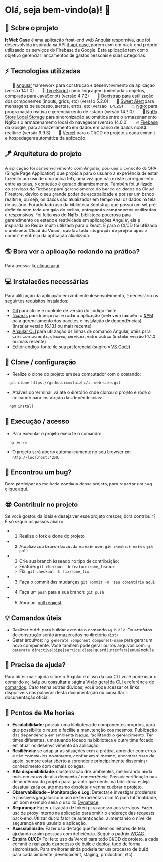 # Olá, seja bem-vindo(a)! 👋

## 🏡 Sobre o projeto

**It Web Case** é uma aplicação front-end web Angular responsiva, que foi desenvolvida inspirada na API [it-api-case](https://github.com/adelbs/it-api-case), porém com um back-end próprio utilizando os serviços do Firebase da Google. Esta aplicação tem como objetivo gerenciar lançamentos de gastos pessoais e suas categorias.

## ⚡ Tecnologias utilizadas

&nbsp;&nbsp;&nbsp;&nbsp;&nbsp;&nbsp;🚀 [Angular](http://angular.io) framework para construção e desenvolvimento da aplicação (versão 14.1.0)
&nbsp;&nbsp;&nbsp;&nbsp;&nbsp;&nbsp;🤖 [TypeScript](https://www.typescriptlang.org) como linguagem (orientada a objetos, compilada para [JavaScript](https://developer.mozilla.org/pt-BR/docs/Web/JavaScript)) (versão 4.7.2)
&nbsp;&nbsp;&nbsp;&nbsp;&nbsp;&nbsp;🎨 [Bootstrap](https://getbootstrap.com) para estilização dos componentes (inputs, grids, etc) (versão 5.2.0)
&nbsp;&nbsp;&nbsp;&nbsp;&nbsp;&nbsp;📢 [Sweet Alert](https://sweetalert2.github.io/) para mensagens de sucesso, alertas, erros, etc (versão 11.4.29)
&nbsp;&nbsp;&nbsp;&nbsp;&nbsp;&nbsp;💥 [NgRx](https://ngrx.io) para programação reativa e gerenciamento de estado (versão 14.2.0)
&nbsp;&nbsp;&nbsp;&nbsp;&nbsp;&nbsp;🎯 [NgRx Store Local Storage](https://www.npmjs.com/package/ngrx-store-localstorage) para sincronização automática entre o armazenamento NgRx e o armazenamento local do navegador (versão 14.0.0)
&nbsp;&nbsp;&nbsp;&nbsp;&nbsp;&nbsp;🔥 [Firebase](https://ngrx.io) da Google, para armazenamento em dados em banco de dados noSQL realtime (versão 9.9.3)
&nbsp;&nbsp;&nbsp;&nbsp;&nbsp;&nbsp;💼 [Vercel](https://vercel.com/) para o CI/CD do projeto a cada commit e hospedagem automática da aplicação.

## 🪁 Arquitetura do projeto

A aplicação foi densenvolvimento com Angular, pois usa o conecito de SPA (Single Page Application) que propicia para o usuário a experiência de estar fazendo um uso de uma única tela, uma vez que não existe carregamento entre as telas, o conteúdo é gerado dinamicamente.
Também foi utilizado os serviços do Firebase para gerenciamento do banco de dados da Cloud Firestore, devido o seu grande poder de escabalidade e por ser um banco realtime, ou seja, os dados são atualizados em tempo real os dados na tela do usuário.
Foi adodado uso da biblioteca Bootstrap que possui um set pré-definido com todo um guia de estilos, entregando componentes estilizados e responsivos.
Foi feito uso dd NgRx, biblioteca poderosa para gerencimento de estado e reatividade em aplicações Angular, ela é inspirada no Redux muito utilizado para o React.
E para o CI/CD foi utilizado o ambiente Cloud da Vercel, que faz toda integração do projeto após o commit e entrega da aplicação atualizada.

## 🌎 Bora ver a aplicação rodando na prática?

Para acessa-lá, <a href="https://it-web-case.vercel.app">clique aqui</a>.

## 💻 Instalações necessárias

Para utilização da aplicação em ambiente desenvolvimento, é necessário os seguintes requisitos instalados:

- [Git](https://git-scm.com) para clone e controle de versão do código-fonte
- [Node.js](https://nodejs.org) para interpretar e rodar a aplicação (nele vem também o [NPM](https://www.npmjs.com) para gerenciamento dos pacotes e instalação de dependências) (instalar versão 16.13.1 ou mais recente)
- [Angular CLI](https://angular.io/cli) para utilização de linhas de comando Angular, utéis para criar components, classes, services, entre outros (instalar versão 14.1.3 ou mais recente)
- Editor código-fonte de sua preferencial (sugiro o [VS Code](https://code.visualstudio.com))

## 🔧 Clone / configuração

- Realize o clone do projeto em seu computador com o comando:

```bash
  git clone https://github.com/luizhc/it-web-case.git
```

- Atráves do terminal, vá até o diretório onde clonou o projeto e rode o comando para instalação das depêndencias:

```bash
  npm install
```

## 🔌 Execução / acesso

- Para executar o projeto execute o comando:

```bash
  ng serve
```

- O projeto será aberto automaticamente no seu browser em `http://localhost:4200`.

## 🐞 Encontrou um bug?

Bora participar da melhoria continua desse projeto, para reportar um bug <a href="https://github.com/luizhc/it-web-case/issues">clique aqui</a>.

## 😎 Contribuir no projeto

Se você gostou da ideia e deseja ver esse projeto crescer, bora contribuir? É só seguir os passos abaixo:

- 1. Realize o fork e clone do projeto
- 2. Atualize sua branch baseada na `main` com `git checkout main` e `git pull`
- 3. Crie sua branch baseado no tipo de contribuição:
  - Feature: `git checkout -b feature/nome_feature `
  - Fix: `git checkout -b fix/nome_fix `
- 3. Faça o commit das mudanças `git commit -m 'seu comentário aqui'`
- 4. Faça um `push` para a sua branch: `git push`
- 5. Abra um <a href="https://github.com/luizhc/it-web-case/pulls">pull request</a>

## 💡 Comandos úteis

- Realizar build: para buildar execute o comando `ng build`. Os artefatos de construção serão armazenados no diretório `dist/`
- Gerar arquivos: `ng generate component component-name` para gerar um novo componente. Você também pode gerar outros arquivos com `ng generate directive|pipe|service|class|guard|interface|enum|module`

## 🌱 Precisa de ajuda?

Para obter mais ajuda sobre o Angular e o uso da sua CLI você pode usar o comando `ng help` ou consultar a página [Visão geral da CLI e referência de comandos](https://angular.io/cli). Caso tenha outras dúvidas, você pode acessar os links disponíveis nas palavras desta documentação ou consultar a documentação oficial.

## 💖 Pontos de Melhorias

- **Escalabilidade:** possuir uma biblioteca de componentes próprios, para que possibilite o reuso e facilite a manutenção dos mesmos. Publicação das dependência em ambiente [Nexus](https://www.sonatype.com/products/.nexus-repository), facilitando o gerencimento. Ter times diferentes, um atuando focado na biblioteca e outro time focado em atuar no desenvolvimento da aplicação.
- **Resiliência:** se adaptar as situações com a prática, aprender com erros e não comete-los novamente, confiar em si mesmo, encontrar base de apoio, sempre estar aberto a aprender e principalmente disseminar conhecimento com demais colegas.
- **Alta disponibilidade:** clusterização dos ambientes, melhorando ainda mais em casos de alta demanda / concorrência. Possuir verificação nas dependência do projeto para garantir que nenhuma biblioteca esteja desatualizada ou até mesmo obsoleta e venha quebrar o projeto.
- **Observabilidade – Monitoração e Log:** Detectar e investigar problemas e possíveis gargalos com uso de ferramentas com IA para tal finalidade, um bom exemplo seria o uso do [Dynatrace](https://www.dynatrace.com/)
- **Segurança:** Fazer utlização de token para acesso aos serviços. Fazer uso de proxy interno na aplicação para omitir o endereço das requests back-end. Utlizar duplo fator de autenticação, aumentando o nível de segurança entre usuário e aplicação.
- **Acessibilidade:** Fazer uso de tags que facilitem os leitores de tela, ajudando assim pessoas com deficiência. Seguir o padrão [WCAG](https://pt.wikipedia.org/wiki/Diretrizes_de_Acessibilidade_para_o_Conte%C3%BAdo_da_Web).
- **Esteira CI/CD:** Foi feito uso da [Vercel](https://vercel.com/) para todo CI/CD do projeto, a cada commit é realizado o processo de build e deploy, tudo de forma sincronizada. Para melhorar ainda poderia ter um processo de build para cada ambiente (development, staging, production, etc).
